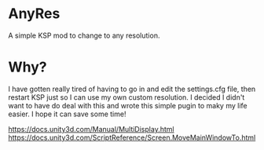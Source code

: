# AnyRes
A simple KSP mod to change to any resolution.

# Why?
I have gotten really tired of having to go in and edit the settings.cfg file, then restart KSP just so I can use my own custom resolution.  I decided I didn't want to have do deal with this and wrote this simple pugin to maky my life easier.  I hope it can save some time!


https://docs.unity3d.com/Manual/MultiDisplay.html
https://docs.unity3d.com/ScriptReference/Screen.MoveMainWindowTo.html
